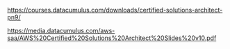 https://courses.datacumulus.com/downloads/certified-solutions-architect-pn9/


https://media.datacumulus.com/aws-saa/AWS%20Certified%20Solutions%20Architect%20Slides%20v10.pdf
